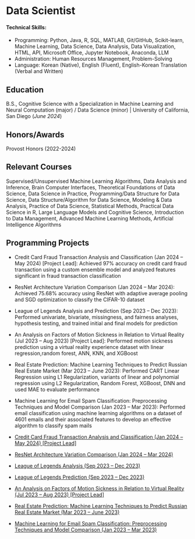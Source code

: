 # Data Scientist

#### Technical Skills: 
- Programming: Python, Java, R, SQL, MATLAB, Git/GitHub, Scikit-learn, Machine Learning, Data Science, Data Analysis, Data Visualization, HTML, API, Microsoft Office, Jupyter Notebook, Anaconda, LLM
- Administration: Human Resources Management, Problem-Solving
- Language: Korean (Native), English (Fluent), English-Korean Translation (Verbal and Written)

## Education		        		
B.S., Cognitive Science with a Specialization in Machine Learning and Neural Computation (major) / Data Science (minor) | University of California, San Diego (_June 2024_)

## Honors/Awards
Provost Honors (2022-2024)

## Relevant Courses
Supervised/Unsupervised Machine Learning Algorithms, Data Analysis and Inference, Brain Computer Interfaces, Theoretical Foundations of Data Science, Data Science in Practice, Programming/Data Structure for Data Science, Data Structure/Algorithm for Data Science, Modeling & Data Analysis, Practice of Data Science, Statistical Methods, Practical Data Science in R, Large Language Models and Cognitive Science, Introduction to Data Management, Advanced Machine Learning Methods, Artificial Intelligence Algorithms

## Programming Projects
- Credit Card Fraud Transaction Analysis and Classification (Jan 2024 – May 2024) [Project Lead]: Achieved 97% accuracy on credit card fraud transaction using a custom ensemble model and analyzed features significant in fraud transaction classification
- ResNet Architecture Variation Comparison (Jan 2024 – Mar 2024): Achieved 75.68% accuracy using ResNet with adaptive average pooling and SGD optimization to classify the CIFAR-10 dataset
- League of Legends Analysis and Prediction (Sep 2023 – Dec 2023): Performed univariate, bivariate, missingness, and fairness analyses, hypothesis testing, and trained initial and final models for prediction
- An Analysis on Factors of Motion Sickness in Relation to Virtual Reality (Jul 2023 – Aug 2023) [Project Lead]: Performed motion sickness prediction using a virtual reality experience dataset with linear regression,random forest, ANN, KNN, and XGBoost
- Real Estate Prediction: Machine Learning Techniques to Predict Russian Real Estate Market (Mar 2023 – June 2023): Performed CART Linear Regression using L1 Regularization, variants of linear and polynomial regression using L2 Regularization, Random Forest, XGBoost, DNN and used MAE to evaluate performance
- Machine Learning for Email Spam Classification: Preprocessing Techniques and Model Comparison (Jan 2023 – Mar 2023): Performed email classification using machine learning algorithms on a dataset of 4601 emails and their associated features to develop an effective algorithm to classify spam mails

- [Credit Card Fraud Transaction Analysis and Classification (Jan 2024 – May 2024) \[Project Lead\]](./another-page.html)
- [ResNet Architecture Variation Comparison (Jan 2024 – Mar 2024)](./another-page.html)
- [League of Legends Analysis (Sep 2023 – Dec 2023)](./https://wj6801.github.io/League-of-Legends-Win-Rate-Analysis/)
- [League of Legends Prediction (Sep 2023 – Dec 2023)](./https://wj6801.github.io/League-of-Legends-Result-Prediction/)
- [An Analysis on Factors of Motion Sickness in Relation to Virtual Reality (Jul 2023 – Aug 2023) \[Project Lead\]](./another-page.html)
- [Real Estate Prediction: Machine Learning Techniques to Predict Russian Real Estate Market (Mar 2023 – June 2023)](./another-page.html)
- [Machine Learning for Email Spam Classification: Preprocessing Techniques and Model Comparison (Jan 2023 – Mar 2023)](./another-page.html)
